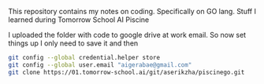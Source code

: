 This repository contains my notes on coding. Specifically on GO lang. Stuff I learned during Tomorrow School AI Piscine

I uploaded the folder with code to google drive at work email. So now set things up I only need to save it and then
```bash
git config --global credential.helper store
git config --global user.email "aigerabae@gmail.com"
git clone https://01.tomorrow-school.ai/git/aserikzha/piscinego.git
